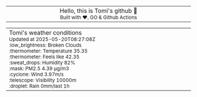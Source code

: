 
<div align="center">
<table>
<tbody>
<td align="center">
<img width="2000" height="0"><br>
Hello, this is Tomi's github 👋<br>
<sup>Built with ❤️, GO & Github Actions</sup><br>
<img width="2000" height="0">
</td>
</tbody>
</table>
</div>
<table>
<tbody>
<td align="left">
<img width="2000" height="0"><br>
Tomi's weather conditions<br>
<sup>Updated at 2025-05-20T08:27:08Z</sup><br>
<sup>:low_brightness: Broken Clouds</sup><br>
<sup>:thermometer: Temperature 35.35 </sup><br>
<sup>:thermometer: Feels like 42.35</sup><br>
<sup>:sweat_drops: Humidity 82%</sup><br>
<sup>:mask: PM2.5 4.39 μg/m3</sup><br>
<sup>:cyclone: Wind 3.97m/s </sup><br>
<sup>:telescope: Visibility 10000m </sup><br>
<sup>:droplet: Rain 0mm/last 1h </sup><br>
<img width="2000" height="0">
</td>
<td align="left">
<img width="2000" height="0"><br>
<br>
<img width="2000" height="0">
</td>
</tbody>
</table>
</div>
    